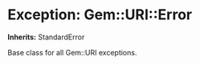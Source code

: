 # Exception: Gem::URI::Error
**Inherits:** StandardError
    

Base class for all Gem::URI exceptions.



